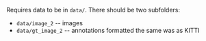 Requires data to be in `data/`.
There should be two subfolders:
 - `data/image_2` -- images
 - `data/gt_image_2` -- annotations formatted the same was as KITTI
